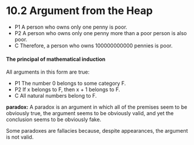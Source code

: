 # 10.2 Argument from the Heap

- P1 A person who owns only one penny is poor.
- P2 A person who owns only one penny more than a poor person is also poor.
- C Therefore, a person who owns 100000000000 pennies is poor.

#### The principal of mathematical induction

All arguments in this form are true:

- P1 The number 0 belongs to some category F.
- P2 If x belongs to F, then x + 1 belongs to F.
- C All natural numbers belong to F.

**paradox:** A paradox is an argument in which all of the premises seem to be obviously true, the argument seems to be obviously valid, and yet the conclusion seems to be obviously fake.

Some paradoxes are fallacies because, despite appearances, the argument is not valid.
